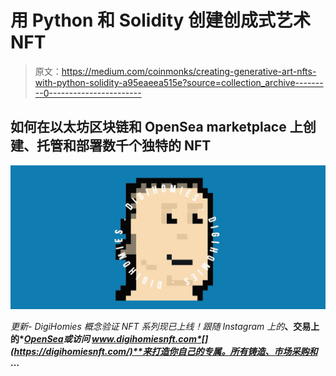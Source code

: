 # 用 Python 和 Solidity 创建创成式艺术 NFT

> 原文：<https://medium.com/coinmonks/creating-generative-art-nfts-with-python-solidity-a95eaeea515e?source=collection_archive---------0----------------------->

## 如何在以太坊区块链和 OpenSea marketplace 上创建、托管和部署数千个独特的 NFT

![](img/98457683530802e6fc62ab4abb4ccea8.png)

*更新- DigiHomies 概念验证 NFT 系列现已上线！跟随 Instagram 上的*[](https://instagram.com/digihomiesnft?utm_medium=copy_link)**、交易上的*[*OpenSea*](https://opensea.io/collection/digihomies)*或访问 www.digihomiesnft.com*[](https://digihomiesnft.com/)**来打造你自己的专属。所有铸造、市场采购和* …**